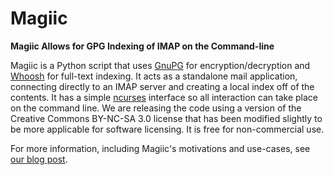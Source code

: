 Magiic
======

**Magiic Allows for GPG Indexing of IMAP on the Command-line**

Magiic is a Python script that uses [GnuPG](https://www.gnupg.org/) for encryption/decryption
and [Whoosh](https://pypi.python.org/pypi/Whoosh/) for full-text indexing. It acts as a standalone
mail application, connecting directly to an IMAP server and creating a local index off of the
contents. It has a simple [ncurses](https://www.gnu.org/software/ncurses/) interface so all
interaction can take place on the command line.  We are releasing the code using a version of the
Creative Commons BY-NC-SA 3.0 license that has been modified slightly to be more applicable for
software licensing. It is free for non-commercial use.

For more information, including Magiic's motivations and use-cases, see [our blog post](http://digitaloperatives.com/2013/08/23/defending-your-emails-from-surveillance-conveniently/).
